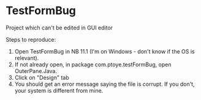 # TestFormBug
 Project which can't be edited in GUI editor
 
Steps to reproduce:

1.	Open TestFormBug in NB 11.1 (I'm on Windows - don't know if the OS is relevant).
2.	If not already open, in package com.ptoye.testFormBug, open OuterPane.Java.
3.	Click on "Design" tab
4.	You should get an error message saying the file is corrupt. If you don't, your system is different from mine.
